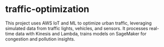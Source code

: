 # traffic-optimization
This project uses AWS IoT and ML to optimize urban traffic, leveraging simulated data from traffic lights, vehicles, and sensors. It processes real-time data with Kinesis and Lambda, trains models on SageMaker for congestion and pollution insights.
